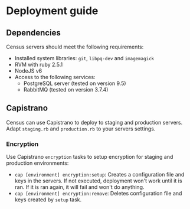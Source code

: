 # Deployment guide

## Dependencies

  Census servers should meet the following requirements:
   * Installed system libraries: `git`, `libpq-dev` and `imagemagick`
   * RVM with ruby 2.5.1
   * NodeJS v6
   * Access to the following services:
     * PostgreSQL server (tested on version 9.5)
     * RabbitMQ (tested on version 3.7.4)

## Capistrano

Census can use Capistrano to deploy to staging and production servers. Adapt `staging.rb` and `production.rb` to your servers settings.

### Encryption

Use Capistrano `encryption` tasks to setup encryption for staging and production environments:

 * `cap [environment] encryption:setup`: Creates a configuration file and keys in the servers. If not executed, deployment won't work until it is ran. If it is ran again, it will fail and won't do anything.
 * `cap [environment] encryption:remove`: Deletes configuration file and keys created by `setup` task.
